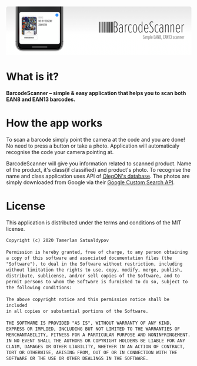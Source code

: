 ![](https://github.com/onl1ner/onl1ner/blob/master/Resources/BarcodeScanner/Header.png?raw=true)

# What is it?
**BarcodeScanner – simple & easy application that helps you to scan both EAN8 and EAN13 barcodes.** 
# How the app works
To scan a barcode simply point the camera at the code and you are done! No need to press a button or take a photo. Application will automaticaly recognise the code your camera pointing at. 

BarcodeScanner will give you information related to scanned product. Name of the product, it's class(if classified) and product's photo. To recognise the name and class application uses API of [OlegON's database](https://barcodes.olegon.ru "olegon's database"). The photos are simply downloaded from Google via their [Google Custom Search API](https://developers.google.com/custom-search "Google Custom Search API").
# License
This application is distributed under the terms and conditions of the MIT license.
```
Copyright (c) 2020 Tamerlan Satualdypov
 
Permission is hereby granted, free of charge, to any person obtaining
a copy of this software and associated documentation files (the
"Software"), to deal in the Software without restriction, including
without limitation the rights to use, copy, modify, merge, publish,
distribute, sublicense, and/or sell copies of the Software, and to
permit persons to whom the Software is furnished to do so, subject to 
the following conditions:

The above copyright notice and this permission notice shall be included
in all copies or substantial portions of the Software.

THE SOFTWARE IS PROVIDED "AS IS", WITHOUT WARRANTY OF ANY KIND,
EXPRESS OR IMPLIED, INCLUDING BUT NOT LIMITED TO THE WARRANTIES OF
MERCHANTABILITY, FITNESS FOR A PARTICULAR PURPOSE AND NONINFRINGEMENT.
IN NO EVENT SHALL THE AUTHORS OR COPYRIGHT HOLDERS BE LIABLE FOR ANY
CLAIM, DAMAGES OR OTHER LIABILITY, WHETHER IN AN ACTION OF CONTRACT,
TORT OR OTHERWISE, ARISING FROM, OUT OF OR IN CONNECTION WITH THE
SOFTWARE OR THE USE OR OTHER DEALINGS IN THE SOFTWARE.
```

